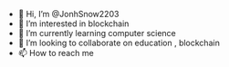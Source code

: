 - 👋 Hi, I’m @JonhSnow2203
- 👀 I’m interested in blockchain
- 🌱 I’m currently learning computer science
- 💞️ I’m looking to collaborate on education , blockchain
- 📫 How to reach me 

<!---
JonhSnow2203/JonhSnow2203 is a ✨ special ✨ repository because its `README.md` (this file) appears on your GitHub profile.
You can click the Preview link to take a look at your changes.
--->
